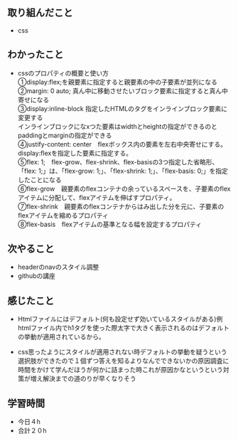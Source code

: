 ## 取り組んだこと
-  css

## わかったこと
-  cssのプロパティの概要と使い方  
①display:flex;を親要素に指定すると親要素の中の子要素が並列になる  
②margin: 0 auto; 真ん中に移動させたいブロック要素に指定すると真ん中寄せになる  
③display:inline-block 指定したHTMLのタグをインラインブロック要素に変更する  
インラインブロックになxつた要素はwidthとheightの指定ができるのとpaddingとmarginの指定ができる  
④justify-content: center　flexボックス内の要素を左右中央寄せにする。display:flexを指定した要素に指定する。  
⑤flex: 1;　flex-grow、flex-shrink、flex-basisの3つ指定した省略形、「flex: 1;」は、「flex-grow: 1;」、「flex-shrink: 1;」、「flex-basis: 0;」を指定したことになる  
⑥flex-grow　親要素のflexコンテナの余っているスペースを、子要素のflexアイテムに分配して、flexアイテムを伸ばすプロパティ。  
⑦flex-shrink　親要素のflexコンテナからはみ出した分を元に、子要素のflexアイテムを縮めるプロパティ  
⑧flex-basis　flexアイテムの基準となる幅を設定するプロパティ　  



## 次やること
- headerのnavのスタイル調整
- githubの講座


## 感じたこと
-  Htmlファイルにはデフォルト(何も設定せず効いているスタイルがある)例htmlファイル内でh1タグを使った際太字で大きく表示されるのはデフォルトの挙動が適用されているから。
 
-  css思ったようにスタイルが適用されない時デフォルトの挙動を疑うという選択肢ができたので１個ずつ答えを知るよりなんでできないかの原因調査に時間をかけて学んだほうが何かに詰まった時これが原因かなというという対策が増え解決までの道のりが早くなりそう


## 学習時間
-  今日４h
-  合計２０h
